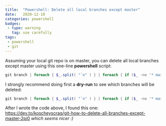 ```yaml
---
title:  "Powershell: Delete all local branches except master"
date:   2020-12-10 
categories: powershell
badges: 
 - type: warning
   tag: use carefully
tags:
 - powershell
 - git
---
```


Assuming your local git repo is on master, you can delete all local branches except master using this one-line **powershell** script:

~~~ powershell
git branch | foreach { $_.split( "`n" ) } | foreach { if ($_ -ne '* master' ) { git branch -D $_.replace(' ', '') } }
~~~

<!--more-->

I strongly recommend doing first a **dry-run** to see which branches will be deleted:

~~~ powershell
git branch | foreach { $_.split( "`n" ) } | foreach { if ($_ -ne '* master' ) { write $_ } }
~~~ 

After I wrote the code above, I found this one: 
<https://dev.to/koscheyscrag/git-how-to-delete-all-branches-except-master-2pi0>
*which seems nicer :)*
